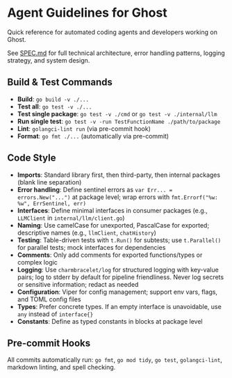 # Agent Guidelines for Ghost

Quick reference for automated coding agents and developers working on Ghost.

See [SPEC.md](/SPEC.md) for full technical architecture, error handling patterns,
 logging strategy,
 and system design.

## Build & Test Commands

- **Build**: `go build -v ./...`
- **Test all**: `go test -v ./...`
- **Test single package**: `go test -v ./cmd` or `go test -v ./internal/llm`
- **Run single test**: `go test -v -run TestFunctionName ./path/to/package`
- **Lint**: `golangci-lint run` (via pre-commit hook)
- **Format**: `go fmt ./...` (automatically via pre-commit)

## Code Style

- **Imports**: Standard library first, then third-party, then internal packages
 (blank line separation)
- **Error handling**: Define sentinel errors as `var Err... = errors.New("...")`
 at package level; wrap errors with `fmt.Errorf("%w: %w", ErrSentinel, err)`
- **Interfaces**: Define minimal interfaces in consumer packages (e.g., `LLMClient`
 in `internal/llm/client.go`)
- **Naming**: Use camelCase for unexported, PascalCase for exported; descriptive
 names (e.g., `llmClient`, `chatHistory`)
- **Testing**: Table-driven tests with `t.Run()` for subtests; use `t.Parallel()`
 for parallel tests; mock interfaces for dependencies
- **Comments**: Only add comments for exported functions/types or complex logic
- **Logging**: Use `charmbracelet/log` for structured logging with key-value pairs;
 log to stderr by default for pipeline friendliness. Never log secrets or sensitive
 information; redact as needed
- **Configuration**: Viper for config management; support env vars, flags, and
 TOML config files
- **Types**: Prefer concrete types. If an empty interface is unavoidable, use `any`
 instead of `interface{}`
- **Constants**: Define as typed constants in blocks at package level

## Pre-commit Hooks

All commits automatically run: `go fmt`, `go mod tidy`, `go test`, `golangci-lint`,
 markdown linting, and spell checking.
